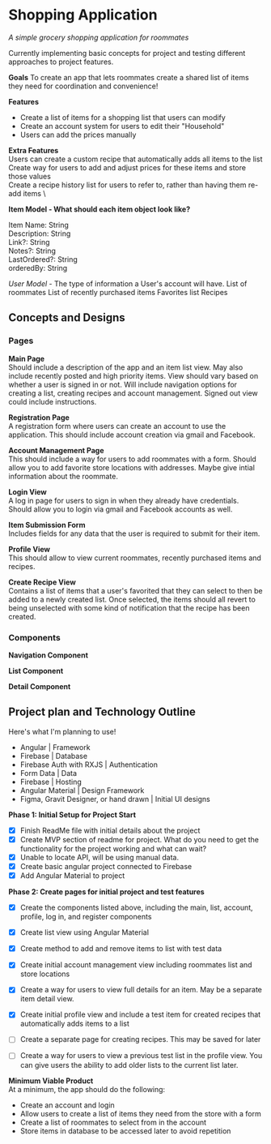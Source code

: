 # Shopping Application
*A simple grocery shopping application for roommates*

Currently implementing basic concepts for project and testing different approaches to project features.

**Goals**
To create an app that lets roommates create a shared list of items they need for coordination and convenience!

**Features**
- Create a list of items for a shopping list that users can modify
- Create an account system for users to edit their "Household"
- Users can add the prices manually

**Extra Features** \
Users can create a custom recipe that automatically adds all items to the list \
Create way for users to add and adjust prices for these items and store those values \
Create a recipe history list for users to refer to, rather than having them re-add items \

**Item Model - What should each item object look like?**

Item Name: String\
Description: String\
Link?: String\
Notes?: String\
LastOrdered?: String\
orderedBy: String

*User Model* - The type of information a User's account will have.
List of roommates
List of recently purchased items
Favorites list
Recipes

## Concepts and Designs
### Pages
**Main Page**\
Should include a description of the app and an item list view. 
May also include recently posted and high priority items.
View should vary based on whether a user is signed in or not.
Will include navigation options for creating a list, creating recipes and account management.
Signed out view could include instructions.

**Registration Page**\
A registration form where users can create an account to use the application.
This should include account creation via gmail and Facebook.

**Account Management Page**\
This should include a way for users to add roommates with a form.
Should allow you to add favorite store locations with addresses.
Maybe give intial information about the roommate.

**Login View**\
A log in page for users to sign in when they already have credentials.
Should allow you to login via gmail and Facebook accounts as well.

**Item Submission Form**\
Includes fields for any data that the user is required to submit for their item.

**Profile View**\
This should allow to view current roommates, recently purchased items and recipes.

**Create Recipe View**\
Contains a list of items that a user's favorited that they can select to then be added to a newly created list. Once selected, the items should all revert to being unselected with some kind of notification that the recipe has been created.

### Components
**Navigation Component**

**List Component**

**Detail Component**



## Project plan and Technology Outline
Here's what I'm planning to use!

* Angular | Framework
* Firebase | Database
* Firebase Auth with RXJS | Authentication
* Form Data | Data
* Firebase |  Hosting
* Angular Material | Design Framework
* Figma, Gravit Designer, or hand drawn | Initial UI designs

**Phase 1: Initial Setup for Project Start**
* [x] Finish ReadMe file with initial details about the project
* [x] Create MVP section of readme for project. What do you need to get the functionality for the project working and what can wait?
* [x] Unable to locate API, will be using manual data.
* [x] Create basic angular project connected to Firebase
* [x] Add Angular Material to project

**Phase 2: Create pages for initial project and test features**
* [x] Create the components listed above, including the main, list, account, profile, log in, and register components
* [x] Create list view using Angular Material
* [x] Create method to add and remove items to list with test data
* [x] Create initial account management view including roommates list and store locations
* [x] Create a way for users to view full details for an item. May be a separate item detail view.
* [x] Create initial profile view and include a test item for created recipes that automatically adds items to a list
* [ ] Create a separate page for creating recipes. This may be saved for later
* [ ] Create a way for users to view a previous test list in the profile view. You can give users the ability to add older lists to the current list later.


**Minimum Viable Product** \
At a minimum, the app should do the following:
* Create an account and login
* Allow users to create a list of items they need from the store with a form
* Create a list of roommates to select from in the account
* Store items in database to be accessed later to avoid repetition

